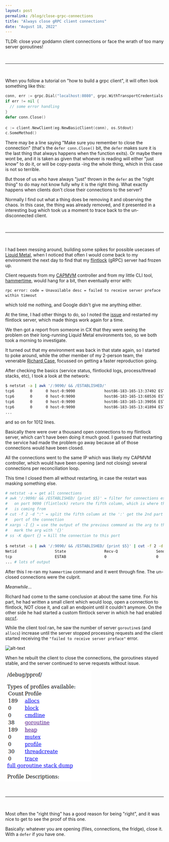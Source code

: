 ```yaml
---
layout: post
permalink: /blog/close-grpc-connections
title: "Always close gRPC client connections"
date: "August 18, 2022"
---
```


TLDR: close your goddamn client connections or face the wrath of too many server
goroutines!

&nbsp;

---------------------------------------------

&nbsp;

When you follow a tutorial on "how to build a grpc client", it will often look
something like this:

```go
conn, err := grpc.Dial("localhost:8080", grpc.WithTransportCredentials(insecure.NewCredentials()))
if err != nil {
  // some error handling
}
defer conn.Close()

c := client.NewClient(eg.NewBasicClient(conn), os.Stdout)
c.SomeMethod()
```

There may be a line saying "Make sure you remember to close the connection" (that's
the `defer conn.Close()` bit, the `defer` makes sure it is the last thing that
always happens when the function exits). Or maybe there wont be, and it is taken
as given that whoever is reading will either "just know" to do it, or will be
copy-pasta -ing the whole thing, which in this case is not so terrible.

But those of us who have always "just" thrown in the `defer` as the "right thing"
to do may not know fully why it is the right thing. What exactly happens when
clients don't close their connections to the server?

Normally I find out what a thing does be removing it and observing the chaos.
In this case, the thing was already removed, and it presented in a interesting bug
which took us a moment to trace back to the un-disconnected client.

&nbsp;

---------------------------------------------

&nbsp;

I had been messing around, building some spikes for possible usecases of [Liquid Metal][lm],
when I noticed that often I would come back to my environment the next day to
find that my [flintlock][flint] (gRPC) server had frozen up.

Client requests from my [CAPMVM][capmvm] controller and from my little CLI tool,
[hammertime][ht], would hang for a bit, then eventually error with:

```
rpc error: code = Unavailable desc = failed to receive server preface within timeout
```

which told me nothing, and Google didn't give me anything either.

At the time, I had other things to do, so I noted the [issue][issue] and restarted my
flintlock server, which made things work again for a time.

We then got a report from someone in CX that they were seeing the problem on their
long-running Liquid Metal environments too, so we both took a morning to investigate.

It turned out that my environment was back in that state again, so I started to
poke around, while the other member of my 2-person team, the venerable [Richard Case][rc],
focussed on getting a faster reproduction going.

After checking the basics (service status, flintlockd logs, process/thread stacks, etc),
I took a look at the network:

```bash
$ netstat -a | awk '/:9090/ && /ESTABLISHED/'
tcp6       0      0 host-0:9090             host86-183-165-13:37492 ESTABLISHED
tcp6       0      0 host-0:9090             host86-183-165-13:60536 ESTABLISHED
tcp6       0      0 host-0:9090             host86-183-165-13:39056 ESTABLISHED
tcp6       0      0 host-0:9090             host86-183-165-13:41894 ESTABLISHED
...
```

and so on for 1012 lines.

Basically there were over a thousand open connections to my flintlock server,
which can't have been doing it much good. I guessed that restarting the service
had made the problem go away because all of those connections would have been
closed.

All the connections went to the same IP which was likely my CAPMVM controller,
which would have been opening (and not closing) several connections per reconciliation
loop.

This time I closed them all without restarting, in case the restart was masking
something else.

```bash
# netstat -a = get all connections
# awk '/:9090/ && /ESTABLISHED/ {print $5}' = filter for connections established
#   on port 9090 (flintlock) return the fifth column, which is where the connection
#   is coming from
# cut -f 2 -d ":" = split the fifth column at the ':' get the 2nd part which is the
#   port of the connection
# xargs -I {} = use the output of the previous command as the arg to the next command
#   mark the arg with '{}'
# ss -K dport {} = kill the connection to this port

$ netstat -a | awk '/:9090/ && /ESTABLISHED/ {print $5}' | cut -f 2 -d ":" | xargs -I {} ss -K dport {}
Netid                 State                 Recv-Q                 Send-Q                                           Local Address:Port                                            Peer Address:Port                 Process
tcp                   ESTAB                 0                      0                                      [::ffff:147.75.102.155]:9090                                 [::ffff:86.183.165.138]:46442
... # lots of output
```

After this I re-ran my `hammertime` command and it went through fine. The un-closed
connections were the culprit.

_Meanwhile..._

Richard had come to the same conclusion at about the same time. For his part,
he had written a small client which would loop, open a connection to flintlock,
NOT close it, and call an endpoint until it couldn't anymore. On the other side
he had started a custom flintlock server in which he had enabled [`pprof`][pprof].

While the client tool ran, he saw the number of server `goroutine`s (and `allocs`)
increase until the server stopped processing requests and the client started
receiving the `"failed to receive server preface"` error.

![alt-text](/assets/images/pprof-before.png, "pprof with connections left open")

When he rebuilt the client to close the connections, the goroutines stayed stable,
and the server continued to serve requests without issue.

![alt-text](/assets/images/pprof-after.png "pprof with connections closed")

&nbsp;

---------------------------------------------

&nbsp;

Most often the "right thing" has a good reason for being "right", and it was nice
to get to see the proof of this one.

Basically: whatever you are opening (files, connections, the fridge), close it.
With a `defer` if you have one.

[lm]: https://github.com/weaveworks-liquidmetal
[flint]: https://github.com/weaveworks-liquidmetal/flintlock
[capmvm]: https://github.com/weaveworks-liquidmetal/cluster-api-provider-microvm
[ht]: https://github.com/warehouse-13/hammertime
[issue]: https://github.com/weaveworks-liquidmetal/flintlock/issues/503
[rc]: https://github.com/richardcase
[pprof]: https://github.com/google/pprof
